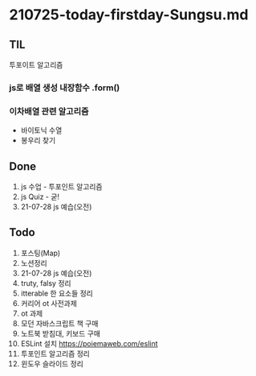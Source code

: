 # 210725-today-firstday-Sungsu.md

## TIL

투포이트 알고리즘

### js로 배열 생성 내장함수 .form()

### 이차배열 관련 알고리즘

- 바이토닉 수열
- 봉우리 찾기

## Done

1. js 수업 - 투포인트 알고리즘
2. js Quiz - 굳!
3. 21-07-28 js 예습(오전)

## Todo

1. 포스팅(Map)
2. 노션정리
3. 21-07-28 js 예습(오전)
4. truty, falsy 정리
5. itterable 한 요소들 정리
6. 커리어 ot 사전과제
7. ot 과제
8. 모던 자바스크립트 책 구매
9. 노트북 받침대, 키보드 구매
10. ESLint 설치 https://poiemaweb.com/eslint
11. 투포인트 알고리즘 정리
12. 윈도우 슬라이드 정리
